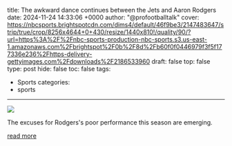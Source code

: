 title: The awkward dance continues between the Jets and Aaron Rodgers
date: 2024-11-24 14:33:06 +0000
author: "@profootballtalk"
cover: https://nbcsports.brightspotcdn.com/dims4/default/46f9be3/2147483647/strip/true/crop/8256x4644+0+430/resize/1440x810!/quality/90/?url=https%3A%2F%2Fnbc-sports-production-nbc-sports.s3.us-east-1.amazonaws.com%2Fbrightspot%2F0b%2F8d%2Fb60f0f0446979f3f5f177336e236%2Fhttps-delivery-gettyimages.com%2Fdownloads%2F2186533960
draft: false
top: false
type: post
hide: false
toc: false
tags:
  - Sports
categories:
  - sports
---

![](https://nbcsports.brightspotcdn.com/dims4/default/46f9be3/2147483647/strip/true/crop/8256x4644+0+430/resize/1440x810!/quality/90/?url=https%3A%2F%2Fnbc-sports-production-nbc-sports.s3.us-east-1.amazonaws.com%2Fbrightspot%2F0b%2F8d%2Fb60f0f0446979f3f5f177336e236%2Fhttps-delivery-gettyimages.com%2Fdownloads%2F2186533960)

The excuses for Rodgers's poor performance this season are emerging.

[read more](https://www.nbcsports.com/nfl/profootballtalk/rumor-mill/news/the-awkward-dance-continues-between-the-jets-and-aaron-rodgers)
